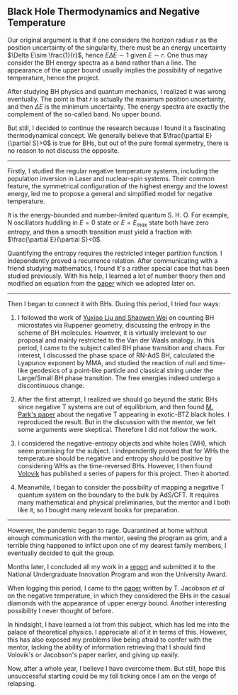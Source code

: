 ## Black Hole Thermodynamics and Negative Temperature

Our original argument is that if one considers the horizon radius $r$ as the position uncertainty of the singularity, there must be an energy uncertainty $\Delta E\sim \frac{1}{r}$, hence $E \Delta E\sim 1$ given $E\sim r$. One thus may consider the BH energy spectra as a band rather than a line. The appearance of the upper bound usually implies the possibility of negative temperature, hence the project. 

After studying BH physics and quantum mechanics, I realized it was wrong eventually. The point is that $r$ is actually the maximum position uncertainty, and then $\Delta E$ is the minimum uncertainty. The energy spectra are exactly the complement of the so-called band. No upper bound. 

But still, I decided to continue the research because I found it a fascinating thermodynamical concept. We generally believe that $\frac{\partial E}{\partial S}>0$ is true for BHs, but out of the pure formal symmetry, there is no reason to not discuss the opposite. 

---

Firstly, I studied the regular negative temperature systems, including the population inversion in Laser and nuclear-spin systems. Their common feature, the symmetrical configuration of the highest energy and the lowest energy, led me to propose a general and simplified model for negative temperature. 

It is the energy-bounded and number-limited quantum S. H. O. For example, N oscillators huddling in $E=0$ state or $E=E_{max}$ state both have zero entropy, and then a smooth transition must yield a fraction with $\frac{\partial E}{\partial S}<0$. 


Quantifying the entropy requires the restricted integer partition function. I independently proved a recurrence relation. After communicating with a friend studying mathematics, I found it's a rather special case that has been studied previously. With his help, I learned a lot of number theory then and modified an equation from the [paper](https://arxiv.org/abs/1805.06108#:~:text=A%20generalized%20Hardy%2DRamanujan%20formula%20for%20the%20number%20of%20restricted%20integer%20partitions,-Tiefeng%20Jiang%2C%20Ke&text=We%20derive%20the%20asymptotic%20formula,to%20%5Csqrt%7Bn%7D.) which we adopted later on. 

---

Then I began to connect it with BHs. During this period, I tried four ways: 

1. I followed the work of [Yuxiao Liu and Shaowen Wei](https://journals.aps.org/prl/abstract/10.1103/PhysRevLett.123.071103) on counting BH microstates via Ruppener geometry, discussing the entropy in the scheme of BH molecules. However, it is virtually irrelevant to our proposal and mainly restricted to the Van der Waals analogy. 
In this period, I came to the subject called BH phase transition and chaos. For interest, I discussed the phase space of RN-AdS BH, calculated the Lyapunov exponent by MMA, and studied the reaction of null and time-like geodesics of a point-like particle and classical string under the Large/Small BH phase transition. The free energies indeed undergo a discontinuous change. 

2. After the first attempt, I realized we should go beyond the static BHs since negative T systems are out of equilibrium, and then found [M. Park's paper](https://arxiv.org/abs/hep-th/0610140) about the negative T appearing in exotic-BTZ black holes. I reproduced the result. But in the discussion with the mentor, we felt some arguments were skeptical. Therefore I did not follow the work. 

3. I considered the negative-entropy objects and white holes (WH), which seem promising for the subject. I independently proved that for WHs the temperature should be negative and entropy should be positive by considering WHs as the time-reversed BHs. However, I then found [Volovik](https://arxiv.org/abs/2103.10954) has published a series of papers for this project. Then it aborted. 

4. Meanwhile, I began to consider the possibility of mapping a negative T quantum system on the boundary to the bulk by AdS/CFT. It requires many mathematical and physical preliminaries, but the mentor and I both like it, so I bought many relevant books for preparation.

---

However, the pandemic began to rage. Quarantined at home without enough communication with the mentor, seeing the program as grim, and a terrible thing happened to inflict upon one of my dearest family members, I eventually decided to quit the group. 

Months later, I concluded all my work in a [report](../files/BH-T.pdf) and submitted it to the National Undergraduate Innovation Program and won the University Award. 

When logging this period, I came to the [paper](https://arxiv.org/abs/1904.04843) written by T. Jacobson *et al*  on the negative temperature, in which they considered the BHs in the casual diamonds with the appearance of upper energy bound. Another interesting possibility I never thought of before. 

In hindsight, I have learned a lot from this subject, which has led me into the palace of theoretical physics. I appreciate all of it in terms of this. However, this has also exposed my problems like being afraid to confer with the mentor, lacking the ability of information retrieving that I should find Volovik's or Jacobson's paper earlier, and giving up easily. 

Now, after a whole year, I believe I have overcome them. But still, hope this unsuccessful starting could be my toll ticking once I am on the verge of relapsing.